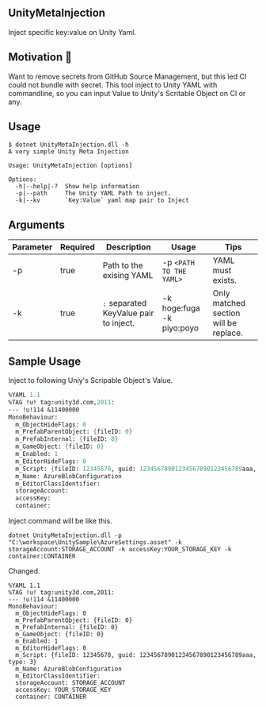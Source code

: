 ## UnityMetaInjection

Inject specific key:value on Unity Yaml.

## Motivation :thought_balloon:

Want to remove secrets from GitHub Source Management, but this led CI could not bundle with secret.
This tool inject to Unity YAML with commandline, so you can input Value to Unity's Scritable Object on CI or any.

## Usage

```shell
$ dotnet UnityMetaInjection.dll -h
A very simple Unity Meta Injection

Usage: UnityMetaInjection [options]

Options:
  -h|--help|-?  Show help information
  -p|--path     The Unity YAML Path to inject.
  -k|--kv       `Key:Value` yaml map pair to Inject
```

## Arguments

| Parameter | Required | Description | Usage | Tips |
| ---- | ---- | ---- | ---- | ---- | 
| -p | true | Path to the exising YAML | -p `<PATH TO THE YAML>` | YAML must exists. | 
| -k | true | `:` separated KeyValue pair to inject. | -k hoge:fuga -k piyo:poyo | Only matched section will be replace. | 

## Sample Usage

Inject to following Uniy's Scripable Object's Value.

```meta
%YAML 1.1
%TAG !u! tag:unity3d.com,2011:
--- !u!114 &11400000
MonoBehaviour:
  m_ObjectHideFlags: 0
  m_PrefabParentObject: {fileID: 0}
  m_PrefabInternal: {fileID: 0}
  m_GameObject: {fileID: 0}
  m_Enabled: 1
  m_EditorHideFlags: 0
  m_Script: {fileID: 12345678, guid: 12345678901234567890123456789aaa, type: 3}
  m_Name: AzureBlobConfiguration
  m_EditorClassIdentifier:
  storageAccount: 
  accessKey: 
  container: 
```

Inject command will be like this.

```shell
dotnet UnityMetaInjection.dll -p "C:\workspace\UnitySample\AzureSettings.asset" -k storageAccount:STORAGE_ACCOUNT -k accessKey:YOUR_STORAGE_KEY -k container:CONTAINER
```

Changed.

```shell
%YAML 1.1
%TAG !u! tag:unity3d.com,2011:
--- !u!114 &11400000
MonoBehaviour:
  m_ObjectHideFlags: 0
  m_PrefabParentObject: {fileID: 0}
  m_PrefabInternal: {fileID: 0}
  m_GameObject: {fileID: 0}
  m_Enabled: 1
  m_EditorHideFlags: 0
  m_Script: {fileID: 12345678, guid: 12345678901234567890123456789aaa, type: 3}
  m_Name: AzureBlobConfiguration
  m_EditorClassIdentifier:
  storageAccount: STORAGE_ACCOUNT
  accessKey: YOUR_STORAGE_KEY
  container: CONTAINER
  ```